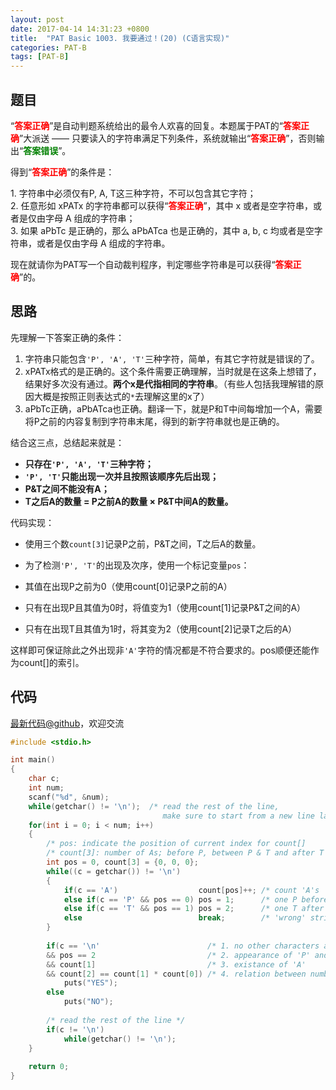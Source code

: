 ```yaml
---
layout: post
date: 2017-04-14 14:31:23 +0800
title:  "PAT Basic 1003. 我要通过！(20) (C语言实现)"
categories: PAT-B
tags: [PAT-B]
---
```


## 题目

<div id="problemContent">
<p>“<b><font color="red">答案正确</font></b>”是自动判题系统给出的最令人欢喜的回复。本题属于PAT的“<b><font color="red">答案正确</font></b>”大派送 —— 只要读入的字符串满足下列条件，系统就输出“<b><font color="red">答案正确</font></b>”，否则输出“<b><font color="green">答案错误</font></b>”。</p>
<p>得到“<b><font color="red">答案正确</font></b>”的条件是：</p>
<p>
1. 字符串中必须仅有P, A, T这三种字符，不可以包含其它字符；<br/>
2. 任意形如 xPATx 的字符串都可以获得“<b><font color="red">答案正确</font></b>”，其中 x 或者是空字符串，或者是仅由字母 A 组成的字符串；<br/>
3. 如果 aPbTc 是正确的，那么 aPbATca 也是正确的，其中 a, b, c 均或者是空字符串，或者是仅由字母 A 组成的字符串。</p>

现在就请你为PAT写一个自动裁判程序，判定哪些字符串是可以获得“<b><font color="red">答案正确</font></b>”的。</div>

## 思路

先理解一下答案正确的条件：

1. 字符串只能包含`'P', 'A', 'T'`三种字符，简单，有其它字符就是错误的了。
2. xPATx格式的是正确的。这个条件需要正确理解，当时就是在这条上想错了，结果好多次没有通过。**两个x是代指相同的字符串**。（有些人包括我理解错的原因大概是按照正则表达式的`*`去理解这里的x了）
3. aPbTc正确，aPbATca也正确。翻译一下，就是P和T中间每增加一个A，需要将P之前的内容复制到字符串末尾，得到的新字符串就也是正确的。

结合这三点，总结起来就是：
- **只存在`'P', 'A', 'T'`三种字符；**
- **`'P', 'T'`只能出现一次并且按照该顺序先后出现；**
- **P&T之间不能没有A；**
- **T之后A的数量 = P之前A的数量 × P&T中间A的数量。**

代码实现：

* 使用三个数`count[3]`记录P之前，P&T之间，T之后A的数量。
* 为了检测`'P', 'T'`的出现及次序，使用一个标记变量`pos`：

 * 其值在出现P之前为0（使用count[0]记录P之前的A）
 * 只有在出现P且其值为0时，将值变为1（使用count[1]记录P&T之间的A）
 * 只有在出现T且其值为1时，将其变为2（使用count[2]记录T之后的A）

 这样即可保证除此之外出现非`'A'`字符的情况都是不符合要求的。pos顺便还能作为count[]的索引。

## 代码

[最新代码@github](https://github.com/OliverLew/PAT/blob/master/PATBasic/1003.c)，欢迎交流
```c
#include <stdio.h>

int main()
{
    char c;
    int num;
    scanf("%d", &num);
    while(getchar() != '\n');  /* read the rest of the line, 
                                  make sure to start from a new line later */
    for(int i = 0; i < num; i++)
    {
        /* pos: indicate the position of current index for count[]     */
        /* count[3]: number of As; before P, between P & T and after T */
        int pos = 0, count[3] = {0, 0, 0};
        while((c = getchar()) != '\n')
        {
            if(c == 'A')                  count[pos]++; /* count 'A's     */
            else if(c == 'P' && pos == 0) pos = 1;      /* one P before T */
            else if(c == 'T' && pos == 1) pos = 2;      /* one T after P  */
            else                          break;        /* 'wrong' string */
        }
        
        if(c == '\n'                        /* 1. no other characters at end */
        && pos == 2                         /* 2. appearance of 'P' and 'T'  */
        && count[1]                         /* 3. existance of 'A'           */
        && count[2] == count[1] * count[0]) /* 4. relation between numbers   */   
            puts("YES");
        else
            puts("NO");
        
        /* read the rest of the line */
        if(c != '\n')   
            while(getchar() != '\n'); 
    }
    
    return 0;
}

```